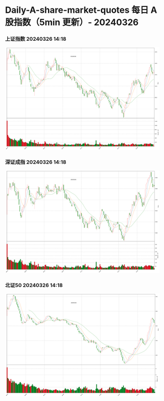 
# Daily-A-share-market-quotes 每日 A 股指数（5min 更新）- 20240326

### 上证指数 20240326 14:18
![](./fig/2024/3/20240326-sh000001.png)

### 深证成指 20240326 14:18
![](./fig/2024/3/20240326-sz399001.png)

### 北证50 20240326 14:18
![](./fig/2024/3/20240326-bj899050.png)
